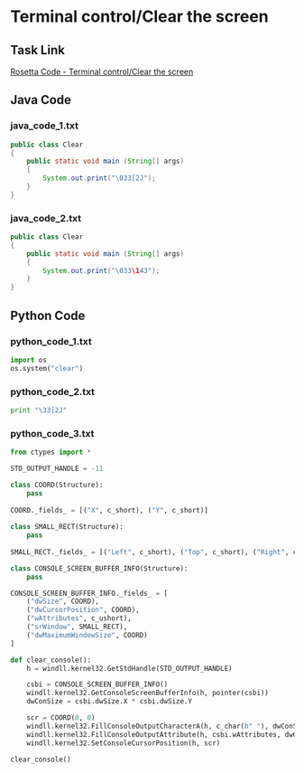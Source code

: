 # Terminal control/Clear the screen

## Task Link
[Rosetta Code - Terminal control/Clear the screen](https://rosettacode.org/wiki/Terminal_control/Clear_the_screen)

## Java Code
### java_code_1.txt
```java
public class Clear
{
    public static void main (String[] args)
    {
        System.out.print("\033[2J");
    }
}

```

### java_code_2.txt
```java
public class Clear
{
    public static void main (String[] args)
    {
        System.out.print("\033\143");
    }
}

```

## Python Code
### python_code_1.txt
```python
import os
os.system("clear")

```

### python_code_2.txt
```python
print "\33[2J"

```

### python_code_3.txt
```python
from ctypes import *

STD_OUTPUT_HANDLE = -11

class COORD(Structure):
    pass
    
COORD._fields_ = [("X", c_short), ("Y", c_short)]
    
class SMALL_RECT(Structure):
    pass
    
SMALL_RECT._fields_ = [("Left", c_short), ("Top", c_short), ("Right", c_short), ("Bottom", c_short)]

class CONSOLE_SCREEN_BUFFER_INFO(Structure):
    pass

CONSOLE_SCREEN_BUFFER_INFO._fields_ = [
    ("dwSize", COORD),
    ("dwCursorPosition", COORD),
    ("wAttributes", c_ushort),
    ("srWindow", SMALL_RECT),
    ("dwMaximumWindowSize", COORD)
]

def clear_console():
    h = windll.kernel32.GetStdHandle(STD_OUTPUT_HANDLE)

    csbi = CONSOLE_SCREEN_BUFFER_INFO()
    windll.kernel32.GetConsoleScreenBufferInfo(h, pointer(csbi))
    dwConSize = csbi.dwSize.X * csbi.dwSize.Y

    scr = COORD(0, 0)
    windll.kernel32.FillConsoleOutputCharacterA(h, c_char(b" "), dwConSize, scr, pointer(c_ulong()))
    windll.kernel32.FillConsoleOutputAttribute(h, csbi.wAttributes, dwConSize, scr, pointer(c_ulong()))
    windll.kernel32.SetConsoleCursorPosition(h, scr)

clear_console()

```


